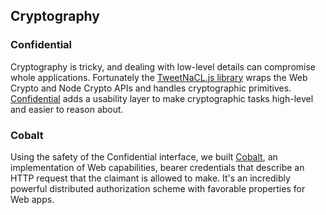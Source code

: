 ## Cryptography

### Confidential

Cryptography is tricky, and dealing with low-level details can compromise whole applications. Fortunately the [TweetNaCL.js library][] wraps the Web Crypto and Node Crypto APIs and handles cryptographic primitives. [Confidential][] adds a usability layer to make cryptographic tasks high-level and easier to reason about.

### Cobalt

Using the safety of the Confidential interface, we built [Cobalt], an implementation of Web capabilities, bearer credentials that describe an HTTP request that the claimant is allowed to make. It's an incredibly powerful distributed authorization scheme with favorable properties for Web apps.

  [TweetNaCL.js library]: //tweetnacl.js.org/#/
  [Confidential]: //confidential.pandastrike.com/
  [Cobalt]: //github.com/dashkite/cobalt
